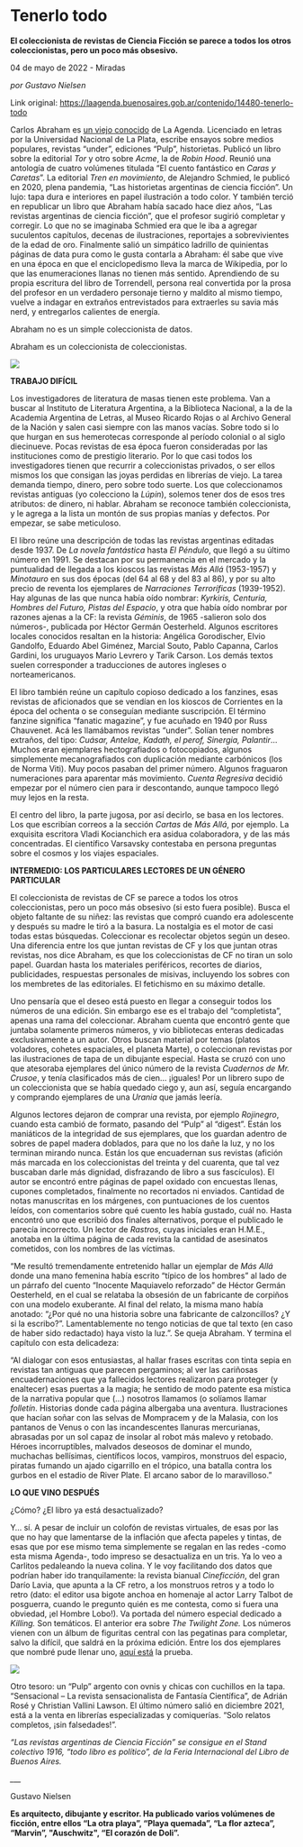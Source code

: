 # Tenerlo todo

**El coleccionista de revistas de Ciencia Ficción se parece a todos los otros coleccionistas, pero un poco más obsesivo.**

04 de mayo de 2022 - Miradas

_por Gustavo Nielsen_

Link original: https://laagenda.buenosaires.gob.ar/contenido/14480-tenerlo-todo



Carlos Abraham es [un viejo conocido](https://laagenda.tumblr.com/post/628058580839497728/cualquier-cosa-con-letras) de La Agenda. Licenciado en letras por la Universidad Nacional de La Plata, escribe ensayos sobre medios populares, revistas “under”, ediciones “Pulp”, historietas. Publicó un libro sobre la editorial *Tor* y otro sobre *Acme*, la de *Robin Hood*. Reunió una antología de cuatro volúmenes titulada “El cuento fantástico en *Caras y Caretas*”. La editorial *Tren en movimiento*, de Alejandro Schmied, le publicó en 2020, plena pandemia, “Las historietas argentinas de ciencia ficción”. Un lujo: tapa dura e interiores en papel ilustración a todo color. Y también terció en republicar un libro que Abraham había sacado hace diez años, “Las revistas argentinas de ciencia ficción”, que el profesor sugirió completar y corregir. Lo que no se imaginaba Schmied era que le iba a agregar suculentos capítulos, decenas de ilustraciones, reportajes a sobrevivientes de la edad de oro. Finalmente salió un simpático ladrillo de quinientas páginas de data pura como le gusta contarla a Abraham: él sabe que vive en una época en que el enciclopedismo lleva la marca de Wikipedia, por lo que las enumeraciones llanas no tienen más sentido. Aprendiendo de su propia escritura del libro de Torrendell, persona real convertida por la prosa del profesor en un verdadero personaje tierno y maldito al mismo tiempo, vuelve a indagar en extraños entrevistados para extraerles su savia más nerd, y entregarlos calientes de energía.




Abraham no es un simple coleccionista de datos.




Abraham es un coleccionista de coleccionistas.




![](https://cdn.feater.me/files/images/214727/144bdb8f-27a9-470e-8c3c-f7f559962423.jpeg)




**TRABAJO DIFÍCIL**




Los investigadores de literatura de masas tienen este problema. Van a buscar al Instituto de Literatura Argentina, a la Biblioteca Nacional, a la de la Academia Argentina de Letras, al Museo Ricardo Rojas o al Archivo General de la Nación y salen casi siempre con las manos vacías. Sobre todo si lo que hurgan en sus hemerotecas corresponde al período colonial o al siglo diecinueve. Pocas revistas de esa época fueron consideradas por las instituciones como de prestigio literario. Por lo que casi todos los investigadores tienen que recurrir a coleccionistas privados, o ser ellos mismos los que consigan las joyas perdidas en librerías de viejo. La tarea demanda tiempo, dinero, pero sobre todo suerte. Los que coleccionamos revistas antiguas (yo colecciono la *Lúpin*), solemos tener dos de esos tres atributos: de dinero, ni hablar. Abraham se reconoce también coleccionista, y le agrega a la lista un montón de sus propias manías y defectos. Por empezar, se sabe meticuloso.




El libro reúne una descripción de todas las revistas argentinas editadas desde 1937. De *La novela fantástica* hasta *El Péndulo*, que llegó a su último número en 1991. Se destacan por su permanencia en el mercado y la puntualidad de llegada a los kioscos las revistas *Más Allá* (1953-1957) y *Minotauro* en sus dos épocas (del 64 al 68 y del 83 al 86), y por su alto precio de reventa los ejemplares de *Narraciones Terroríficas* (1939-1952). Hay algunas de las que nunca había oído nombrar: *Kyrkiris, Centuria, Hombres del Futuro, Pistas del Espacio*, y otra que había oído nombrar por razones ajenas a la CF: la revista *Géminis*, de 1965 -salieron solo dos números-, publicada por Héctor Germán Oesterheld. Algunos escritores locales conocidos resaltan en la historia: Angélica Gorodischer, Elvio Gandolfo, Eduardo Abel Giménez, Marcial Souto, Pablo Capanna, Carlos Gardini, los uruguayos Mario Levrero y Tarik Carson. Los demás textos suelen corresponder a traducciones de autores ingleses o norteamericanos.




El libro también reúne un capítulo copioso dedicado a los fanzines, esas revistas de aficionados que se vendían en los kioscos de Corrientes en la época del ochenta o se conseguían mediante suscripción. El término fanzine significa “fanatic magazine”, y fue acuñado en 1940 por Russ Chauvenet. Acá les llamábamos revistas “under”. Solían tener nombres extraños, del tipo: *Cuásar, Antelae, Kadath, el perof, Sinergia, Palantir*… Muchos eran ejemplares hectografiados o fotocopiados, algunos simplemente mecanografiados con duplicación mediante carbónicos (los de Norma Viti). Muy pocos pasaban del primer número. Algunos fraguaron numeraciones para aparentar más movimiento. *Cuenta Regresiva* decidió empezar por el número cien para ir descontando, aunque tampoco llegó muy lejos en la resta.




El centro del libro, la parte jugosa, por así decirlo, se basa en los lectores. Los que escribían correos a la sección *Cartas* de *Más Allá*, por ejemplo. La exquisita escritora Vladi Kocianchich era asidua colaboradora, y de las más concentradas. El científico Varsavsky contestaba en persona preguntas sobre el cosmos y los viajes espaciales.




**INTERMEDIO: LOS PARTICULARES LECTORES DE UN GÉNERO PARTICULAR**




El coleccionista de revistas de CF se parece a todos los otros coleccionistas, pero un poco más obsesivo (si esto fuera posible). Busca el objeto faltante de su niñez: las revistas que compró cuando era adolescente y después su madre le tiró a la basura. La nostalgia es el motor de casi todas estas búsquedas. Coleccionar es recolectar objetos según un deseo. Una diferencia entre los que juntan revistas de CF y los que juntan otras revistas, nos dice Abraham, es que los coleccionistas de CF no tiran un solo papel. Guardan hasta los materiales periféricos, recortes de diarios, publicidades, respuestas personales de misivas, incluyendo los sobres con los membretes de las editoriales. El fetichismo en su máximo detalle.




Uno pensaría que el deseo está puesto en llegar a conseguir todos los números de una edición. Sin embargo ese es el trabajo del “completista”, apenas una rama del coleccionar. Abraham cuenta que encontró gente que juntaba solamente primeros números, y vio bibliotecas enteras dedicadas exclusivamente a un autor. Otros buscan material por temas (platos voladores, cohetes espaciales, el planeta Marte), o coleccionan revistas por las ilustraciones de tapa de un dibujante especial. Hasta se cruzó con uno que atesoraba ejemplares del único número de la revista *Cuadernos de Mr. Crusoe*, y tenía clasificados más de cien… ¡iguales! Por un librero supo de un coleccionista que se había quedado ciego y, aun así, seguía encargando y comprando ejemplares de una *Urania* que jamás leería.




Algunos lectores dejaron de comprar una revista, por ejemplo *Rojinegro*, cuando esta cambió de formato, pasando del “Pulp” al “digest”. Están los maniáticos de la integridad de sus ejemplares, que los guardan adentro de sobres de papel madera doblados, para que no los dañe la luz, y no los terminan mirando nunca. Están los que encuadernan sus revistas (afición más marcada en los coleccionistas del treinta y del cuarenta, que tal vez buscaban darle más dignidad, disfrazando de libro a sus fascículos). El autor se encontró entre páginas de papel oxidado con encuestas llenas, cupones completados, finalmente no recortados ni enviados. Cantidad de notas manuscritas en los márgenes, con puntuaciones de los cuentos leídos, con comentarios sobre qué cuento les había gustado, cuál no. Hasta encontró uno que escribió dos finales alternativos, porque el publicado le parecía incorrecto. Un lector de *Rastros*, cuyas iniciales eran H.M.E., anotaba en la última página de cada revista la cantidad de asesinatos cometidos, con los nombres de las víctimas.




“Me resultó tremendamente entretenido hallar un ejemplar de *Más Allá* donde una mano femenina había escrito “típico de los hombres” al lado de un párrafo del cuento “Inocente Maquiavelo reforzado” de Héctor Germán Oesterheld, en el cual se relataba la obsesión de un fabricante de corpiños con una modelo exuberante. Al final del relato, la misma mano había anotado: “¿Por qué no una historia sobre una fabricante de calzoncillos? ¿Y si la escribo?”. Lamentablemente no tengo noticias de que tal texto (en caso de haber sido redactado) haya visto la luz.”. Se queja Abraham. Y termina el capítulo con esta delicadeza:




“Al dialogar con esos entusiastas, al hallar frases escritas con tinta sepia en revistas tan antiguas que parecen pergaminos; al ver las cariñosas encuadernaciones que ya fallecidos lectores realizaron para proteger (y enaltecer) esas puertas a la magia; he sentido de modo patente esa mística de la narrativa popular que (…) nosotros llamamos (o solíamos llamar *folletín*. Historias donde cada página albergaba una aventura. Ilustraciones que hacían soñar con las selvas de Mompracem y de la Malasia, con los pantanos de Venus o con las incandescentes llanuras mercurianas, abrasadas por un sol capaz de insolar al robot más malevo y retobado. Héroes incorruptibles, malvados deseosos de dominar el mundo, muchachas bellísimas, científicos locos, vampiros, monstruos del espacio, piratas fumando un ajado cigarrillo en el trópico, una batalla contra los gurbos en el estadio de River Plate. El arcano sabor de lo maravilloso.”




**LO QUE VINO DESPUÉS**




¿Cómo? ¿El libro ya está desactualizado?




Y… sí. A pesar de incluir un colofón de revistas virtuales, de esas por las que no hay que lamentarse de la inflación que afecta papeles y tintas, de esas que por ese mismo tema simplemente se regalan en las redes -como esta misma Agenda-, todo impreso se desactualiza en un tris. Ya lo veo a Carlitos pedaleando la nueva colina. Y le voy facilitando dos datos que podrían haber ido tranquilamente: la revista bianual *Cineficción*, del gran Darío Lavia, que apunta a la CF retro, a los monstruos retros y a todo lo retro (dato: el editor usa bigote anchoa en homenaje al actor Larry Talbot de posguerra, cuando le pregunto quién es me contesta, como si fuera una obviedad, ¡el Hombre Lobo!). Va portada del número especial dedicado a *Killing.* Son temáticos. El anterior era sobre *The Twilight Zone.* Los números vienen con un álbum de figuritas central con las pegatinas para completar, salvo la difícil, que saldrá en la próxima edición. Entre los dos ejemplares que nombré pude llenar uno, [aquí está](https://milanesaconpapas.blogspot.com/2021/02/con-el-santo-completamos-el-especial-de.html) la prueba.




![](https://cdn.feater.me/files/images/214729/04d2c893-1ac1-4843-8fb7-3607962cfe36.png)




Otro tesoro: un “Pulp” argento con ovnis y chicas con cuchillos en la tapa. “Sensacional – La revista sensacionalista de Fantasía Científica”, de Adrián Rosé y Christian Vallini Lawson. El último número salió en diciembre 2021, está a la venta en librerías especializadas y comiquerías. “Solo relatos completos, ¡sin falsedades!”.




*“Las revistas argentinas de Ciencia Ficción” se consigue en el Stand colectivo 1916, “todo libro es político”, de la Feria Internacional del Libro de Buenos Aires.*




*\_\_\_*




Gustavo Nielsen




**Es arquitecto, dibujante y escritor. Ha publicado varios volúmenes de ficción, entre ellos “La otra playa”, “Playa quemada”, “La flor azteca”, “Marvin”, "Auschwitz", “El corazón de Doli”.**



